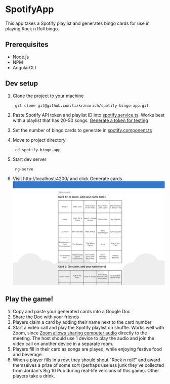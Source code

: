 # SpotifyApp

This app takes a Spotify playlist and generates bingo cards for use in playing Rock n Roll bingo.

## Prerequisites
- Node.js
- NPM
- AngularCLI

## Dev setup

1. Clone the project to your machine
        
        git clone git@github.com:lizkrznarich/spotify-bingo-app.git

2. Paste Spotify API token and playlist ID into [spotify.service.ts](https://github.com/lizkrznarich/spotify-bingo-app/blob/master/src/app/spotify/spotify.service.ts#L7). Works best with a playlist that has 20-50 songs. [Generate a token for testing](https://developer.spotify.com/console/get-playlist/?playlist_id=59ZbFPES4DQwEjBpWHzrtC&market=&fields=) 

3. Set the number of bingo cards to generate in [spotify.component.ts](https://github.com/lizkrznarich/spotify-bingo-app/blob/master/src/app/spotify/spotify.component.ts#L11)

3. Move to project directory
        
        cd spotify-bingo-app
        
3. Start dev server
       
        ng-serve

4. Visit http://localhost:4200/ and click Generate cards
![Image of Yaktocat](https://github.com/lizkrznarich/spotify-bingo-app/blob/master/generate-cards.png)

  
## Play the game!

1. Copy and paste your generated cards into a Google Doc
2. Share the Doc with your friends
3. Players claim a card by adding their name next to the card number
4. Start a video call and play the Spotify playlist on shuffle. Works well with Zoom, since [Zoom allows sharing computer audio](https://support.zoom.us/hc/en-us/articles/201362643-Sharing-Computer-Sound-During-Screen-Sharing) directly to the meeting. The host should use 1 device to play the audio and join the video call on another device in a separate room.
5. Players fill in their card as songs are played, while enjoying festive food and beverage. 
6. When a player fills in a row, they should shout "Rock n roll!" and award themselves a prize of some sort (perhaps useless junk they've collected from Jordan's Big 10 Pub during real-life versions of this game). Other players take a drink.
